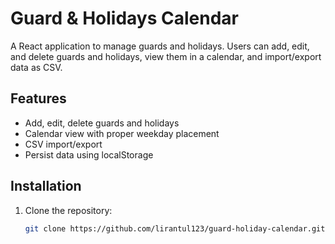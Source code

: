 # Guard & Holidays Calendar

A React application to manage guards and holidays. Users can add, edit, and delete guards and holidays, view them in a calendar, and import/export data as CSV.

## Features
- Add, edit, delete guards and holidays
- Calendar view with proper weekday placement
- CSV import/export
- Persist data using localStorage

## Installation
1. Clone the repository:
   ```bash
   git clone https://github.com/lirantul123/guard-holiday-calendar.git
